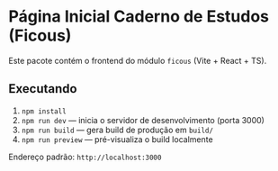
  # Página Inicial Caderno de Estudos (Ficous)

  Este pacote contém o frontend do módulo `ficous` (Vite + React + TS).

  ## Executando

  1. `npm install`
  2. `npm run dev` — inicia o servidor de desenvolvimento (porta 3000)
  3. `npm run build` — gera build de produção em `build/`
  4. `npm run preview` — pré-visualiza o build localmente

  Endereço padrão: `http://localhost:3000`


